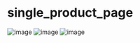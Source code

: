 # single_product_page

![image](https://github.com/A-Wahab-Aamir/single_product_page/assets/83786802/56c5159d-dbef-4b00-ab02-2d697ab5aad6)
![image](https://github.com/A-Wahab-Aamir/single_product_page/assets/83786802/3c65ae07-d92e-46d6-a3e7-85041208704d)
![image](https://github.com/A-Wahab-Aamir/single_product_page/assets/83786802/96cb74e4-aea1-4f89-b181-fed6c93fa216)

